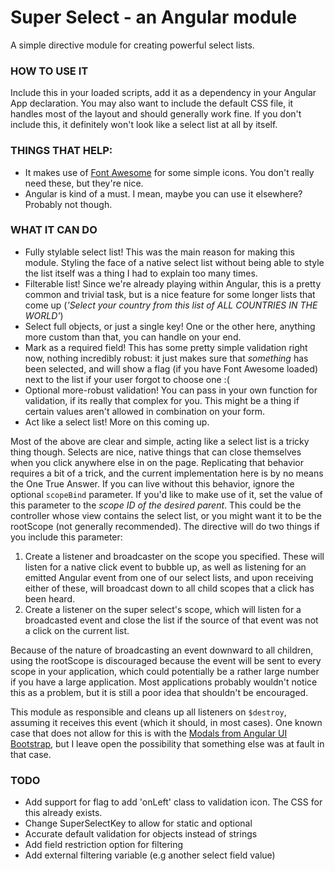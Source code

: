# Super Select - an Angular module #

A simple directive module for creating powerful select lists.

### HOW TO USE IT ###
Include this in your loaded scripts, add it as a dependency in your Angular App declaration. 
You may also want to include the default CSS file, it handles most of the layout and should generally work fine. If you don't include this, it definitely won't look like a select list at all by itself.

### THINGS THAT HELP: ###
 * It makes use of [Font Awesome](http://fortawesome.github.io/Font-Awesome/) for some simple icons. You don't really need these, but they're nice.
 * Angular is kind of a must. I mean, maybe you can use it elsewhere? Probably not though.

### WHAT IT CAN DO ###
 * Fully stylable select list! This was the main reason for making this module. Styling the face of a native select list without being able to style the list itself was a thing I had to explain too many times.
 * Filterable list! Since we're already playing within Angular, this is a pretty common and trivial task, but is a nice feature for some longer lists that come up (_'Select your country from this list of ALL COUNTRIES IN THE WORLD'_)
 * Select full objects, or just a single key! One or the other here, anything more custom than that, you can handle on your end.
 * Mark as a required field! This has some pretty simple validation right now, nothing incredibly robust: it just makes sure that _something_ has been selected, and will show a flag (if you have Font Awesome loaded) next to the list if your user forgot to choose one :( 
 * Optional more-robust validation! You can pass in your own function for validation, if its really that complex for you. This might be a thing if certain values aren't allowed in combination on your form.
 * Act like a select list! More on this coming up.

Most of the above are clear and simple, acting like a select list is a tricky thing though. Selects are nice, native things that can close themselves when you click anywhere else in on the page. Replicating that behavior requires a bit of a trick, and the current implementation here is by no means the One True Answer. If you can live without this behavior, ignore the optional `scopeBind` parameter. If you'd like to make use of it, set the value of this parameter to the _scope ID of the desired parent_. This could be the controller whose view contains the select list, or you might want it to be the rootScope (not generally recommended). The directive will do two things if you include this parameter:
 1. Create a listener and broadcaster on the scope you specified. These will listen for a native click event to bubble up, as well as listening for an emitted Angular event from one of our select lists, and upon receiving either of these, will broadcast down to all child scopes that a click has been heard.
 2. Create a listener on the super select's scope, which will listen for a broadcasted event and close the list if the source of that event was not a click on the current list.

Because of the nature of broadcasting an event downward to all children, using the rootScope is discouraged because the event will be sent to every scope in your application, which could potentially be a rather large number if you have a large application. Most applications probably wouldn't notice this as a problem, but it is still a poor idea that shouldn't be encouraged.

This module as responsible and cleans up all listeners on `$destroy`, assuming it receives this event (which it should, in most cases). One known case that does not allow for this is with the [Modals from Angular UI Bootstrap](http://angular-ui.github.io/bootstrap/#/modal), but I leave open the possibility that something else was at fault in that case.

### TODO ###
 * Add support for flag to add 'onLeft' class to validation icon. The CSS for this already exists.
 * Change SuperSelectKey to allow for static and optional
 * Accurate default validation for objects instead of strings
 * Add field restriction option for filtering
 * Add external filtering variable (e.g another select field value)
